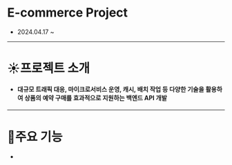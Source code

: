 # E-commerce Project
- 2024.04.17 ~

---------------------------------------
# ☀️프로젝트 소개
- #### 대규모 트래픽 대응, 마이크로서비스 운영, 캐시, 배치 작업 등 다양한 기술을 활용하여 상품의 예약 구매를 효과적으로 지원하는 백엔드 API 개발

---------------------------------------
# 🏃주요 기능
- #### 
